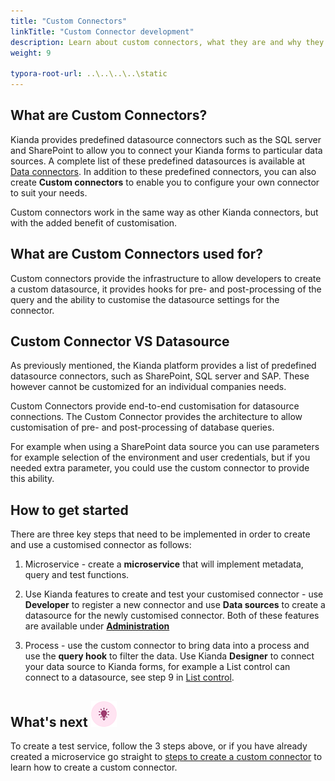 ```yaml
---
title: "Custom Connectors"
linkTitle: "Custom Connector development"
description: Learn about custom connectors, what they are and why they are used
weight: 9

typora-root-url: ..\..\..\..\static
---
```

## What are Custom Connectors? 

Kianda provides predefined datasource connectors such as the SQL server and SharePoint to allow you to connect your Kianda forms to particular data sources. A complete list of these predefined datasources is available at [Data connectors](/docs/platform/connectors/). In addition to these predefined connectors, you can also create **Custom connectors** to enable you to configure your own connector to suit your needs. 

Custom connectors work in the same way as other Kianda connectors, but with the added benefit of customisation.

## What are Custom Connectors used for?

Custom connectors provide the infrastructure to allow developers to create a custom datasource, it provides hooks for pre- and post-processing of the query and the ability to customise the datasource settings for the connector. 

## Custom Connector VS Datasource

As previously mentioned, the Kianda platform provides a list of predefined datasource connectors, such as SharePoint, SQL server and SAP. These however cannot be customized for an individual companies needs. 

Custom Connectors provide end-to-end customisation for datasource connections. The Custom Connector provides the architecture to allow customisation of pre- and post-processing of database queries. 

For example when using a SharePoint data source you can use parameters for example selection of the environment and user credentials, but if you needed extra parameter, you could use the custom connector to provide this ability.  

## How to get started

There are three key steps that need to be implemented in order to create and use a customised connector as follows:

1. Microservice - create a **microservice** that will implement metadata, query and test functions. <!-- click on the [Microservice](/docs/low-code/custom-connector/create-microservice/) link to get further details. -->

2. Use Kianda features to create and test your customised connector - use **Developer** to register a new connector<!-- [register a new connector](/docs/low-code/custom-connector/steps-to-create/#register-a-new-connector) --> and use **Data sources** to <!-- [create a datasource](/docs/platform/connectors/#creating-a-datasource) --> create a datasource for the newly customised connector. Both of these features are available under **[Administration](/docs/platform/administration/)**

3. Process - use the custom connector to bring data into a process and use the **query hook** to filter the data. Use Kianda **Designer** to connect your data source to Kianda forms, for example a List control can connect to a datasource, see step 9 in [List control](/docs/platform/controls/input/list/#how-to-get-started).

## What's next ![Idea icon](/images/18.png)

To create a test service, follow the 3 steps above, or if you have already created a microservice go straight to [steps to create a custom connector](/docs/low-code/custom-connector/steps-to-create/) to learn how to create a custom connector.